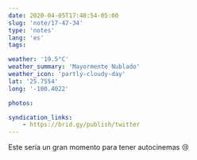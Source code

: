 ```yaml
---
date: 2020-04-05T17:48:54-05:00
slug: 'note/17-47-34'
type: 'notes'
lang: 'es'
tags:

weather: '19.5°C'
weather_summary: 'Mayormente Nublado'
weather_icon: 'partly-cloudy-day'
lat: '25.7554'
long: '-100.4022'

photos:

syndication_links:
    - https://brid.gy/publish/twitter
---
```

Este sería un gran momento para tener autocinemas 😢